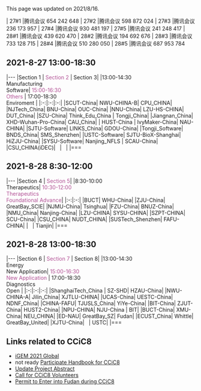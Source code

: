 This page was updated on 2021/8/16.

| 27#1 |腾讯会议 654 242 648
| 27#2 |腾讯会议 598 872 024
| 27#3 |腾讯会议 236 173 957
| 27#4 |腾讯会议 930 481 197
| 27#5 |腾讯会议 241 248 417
| 28#1 |腾讯会议 439 620 470
| 28#2 |腾讯会议 194 692 676
| 28#3 |腾讯会议 733 128 715
| 28#4 |腾讯会议 510 280 050
| 28#5 |腾讯会议 687 953 784


## 2021-8-27 13:00-18:30

|---
|Section 1 | <span style="color:#B25195">Section 2</span> | Section 3|
|13:00-14:30<br/>Manufacturing<br/>Software| <span style="color:#B25195">15:00-16:30<br/>Others</span> | 17:00-18:30<br/>Enviroment |
|:-:|:-:|:-:|
|SCUT-China| NWU-CHINA-B| CPU_CHINA|
|NJTech_China| BNU-China| OUC-China|
|NNU-China| LZU-HS-CHINA| DUT_China|
|SZU-China| Think_Edu_China | Tongji_China|
|Jiangnan_China| XHD-Wuhan-Pro-China| CAU_China|
| HUST-China | IvyMaker-China| NAU-CHINA|
|SJTU-Software| LINKS_China| GDOU-China|
|Tongji_Software| BNDS_China| SMS_Shenzhen|
|USTC-Software| SJTU-BioX-Shanghai| HiZJU-China|
|SYSU-Software| Nanjing_NFLS | SCAU-China|
|CSU_CHINA(iDEC)| &nbsp; | &nbsp; |
|===


## 2021-8-28 8:30-12:00

|---
|Section 4 | <span style="color:#B25195">Section 5</span>|
|8:30-10:00<br/>Therapeutics| <span style="color:#B25195">10:30-12:00<br/>Therapeutics<br/>Foundational&nbsp;Advance</span>|
|:-:|:-:|
|BUCT| WHU-China|
|ZJU-China| GreatBay_SCIE|
|NJMU-China| Tsinghua|
|FZU-China| BNUZ-China|
|NMU_China| Nanjing-China|
|LZU-CHINA| SYSU-CHINA|
|SZPT-CHINA| SCU-China|
|CSU_CHINA| NUDT_CHINA|
|SUSTech_Shenzhen| FAFU-CHINA|
| &nbsp; | Tianjin|
|===


## 2021-8-28 13:00-18:30

|---
|Section 6 | <span style="color:#B25195">Section 7</span> | Section 8|
|13:00-14:30<br/>Energy<br/>New&nbsp;Application| <span style="color:#B25195">15:00-16:30<br/>New&nbsp;Application</span> | 17:00-18:30<br/>Diagnostics<br/>Open |
|:-:|:-:|:-:|
|ShanghaiTech_China | SZ-SHD| HZAU-China|
|NWU-CHINA-A| Jilin_China| XJTLU-CHINA|
|UCAS-China| UESTC-China| NDNF_China|
|CHINA-FAFU| TJUSLS_China| YiYe-China|
|BIT-China| ZJUT-China| HUST2-China|
|NPU-CHINA| NJU-China | BIT|
|BUCT-China| XMU-China| NEU_CHINA|
|ED-NAU| GreatBay_SZ| Fudan|
|ECUST_China| Whittle| GreatBay_United|
|XJTU-China| &nbsp; | USTC|
|===


## Links related to CCiC8
- [iGEM 2021 Global](https://igem2021global.slack.com)
- not ready [Participate Handbook for CCiC8]()
- [Update Project Abstract](https://www.wjx.cn/vj/h4icxcB.aspx)
- [Call for CCiC8 Volunteers](https://www.wjx.cn/vj/rYR3vK6.aspx)
- [Permit to Enter into Fudan during CCiC8](https://www.wjx.cn/vj/r6cE82R.aspx)
